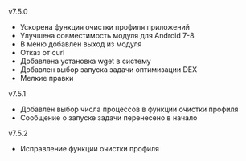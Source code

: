 v7.5.0
- Ускорена функция очистки профиля приложений
- Улучшена совместимость модуля для Android 7-8
- В меню добавлен выход из модуля
- Отказ от curl
- Добавлена установка wget в систему
- Добавлен выбор запуска задачи оптимизации DEX
- Мелкие правки 

v7.5.1
- Добавлен выбор числа процессов в функции очистки профиля
- Сообщение о запуске задачи перенесено в начало

v7.5.2
- Исправление функции очистки профиля
